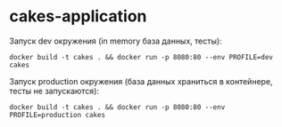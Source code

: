 # cakes-application

Запуск dev окружения (in memory база данных, тесты):

`docker build -t cakes . && docker run -p 8080:80 --env PROFILE=dev cakes `

Запуск production окружения (база данных храниться в контейнере, тесты не запускаются):

`docker build -t cakes . && docker run -p 8080:80 --env PROFILE=production cakes `